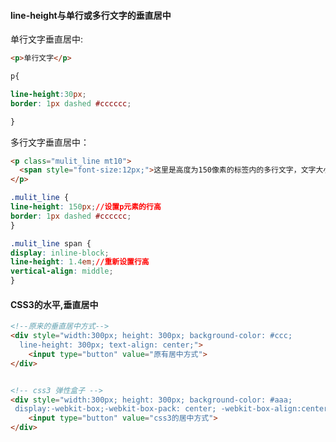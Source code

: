 #### line-height与单行或多行文字的垂直居中

单行文字垂直居中:

```html
<p>单行文字</p>
```

```css
p{

line-height:30px;
border: 1px dashed #cccccc;

}
```

多行文字垂直居中：


```html
<p class="mulit_line mt10">
  <span style="font-size:12px;">这里是高度为150像素的标签内的多行文字，文字大小为12像素。<br>这里是第二行，用来测试多行的显示效果。</span>
</p>
```

```css
.mulit_line {
line-height: 150px;//设置p元素的行高
border: 1px dashed #cccccc;
}

.mulit_line span {
display: inline-block;
line-height: 1.4em;//重新设置行高
vertical-align: middle;
}
```



#### CSS3的水平,垂直居中



```html
<!--原来的垂直居中方式-->
<div style="width:300px; height: 300px; background-color: #ccc;
  line-height: 300px; text-align: center;">
    <input type="button" value="原有居中方式">
</div>


<!-- css3 弹性盒子 -->
<div style="width:300px; height: 300px; background-color: #aaa;
 display:-webkit-box;-webkit-box-pack: center; -webkit-box-align:center">
    <input type="button" value="css3的居中方式">
</div>
```
